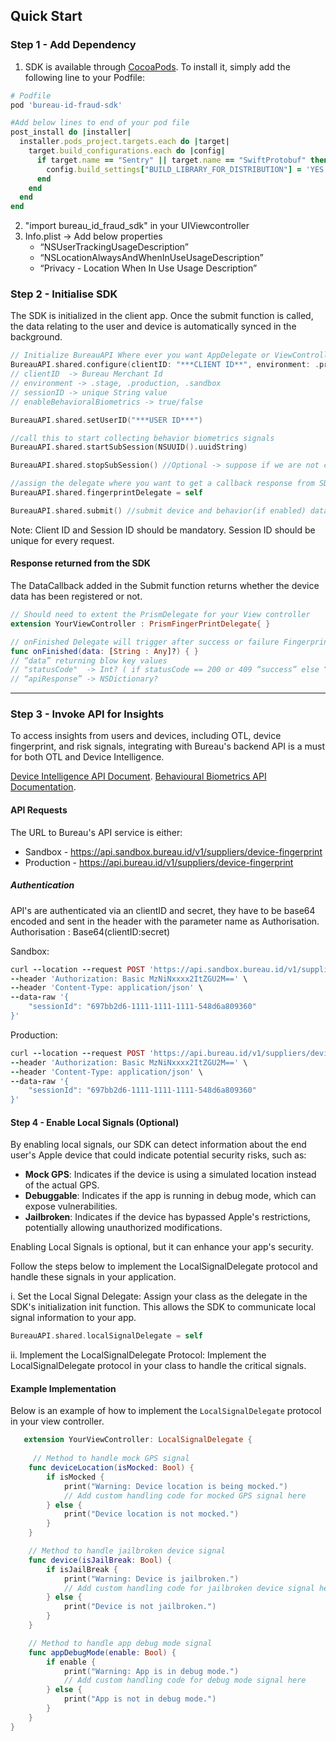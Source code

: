 ## Quick Start

### Step 1 - Add Dependency

1. SDK is available through [CocoaPods](https://cocoapods.org/pods/bureau-id-fraud-sdk). To install it, simply add the following line to your Podfile:

```ruby
# Podfile
pod 'bureau-id-fraud-sdk'

#Add below lines to end of your pod file
post_install do |installer|
  installer.pods_project.targets.each do |target|
    target.build_configurations.each do |config|
      if target.name == "Sentry" || target.name == "SwiftProtobuf" then
        config.build_settings["BUILD_LIBRARY_FOR_DISTRIBUTION"] = 'YES'
      end
    end
  end
end

```

2. "import bureau_id_fraud_sdk" in your UIViewcontroller
3. Info.plist -> Add below properties
   - “NSUserTrackingUsageDescription”
   - “NSLocationAlwaysAndWhenInUseUsageDescription”
   - “Privacy - Location When In Use Usage Description”

### Step 2 - Initialise SDK

The SDK is initialized in the client app. Once the submit function is called, the data relating to the user and device is automatically synced in the background.

```swift
// Initialize BureauAPI Where ever you want AppDelegate or ViewController
BureauAPI.shared.configure(clientID: "***CLIENT ID**", environment: .production, sessionID: "*** SESSION ID ***", enableBehavioralBiometrics: true)
// clientID  -> Bureau Merchant Id
// environment -> .stage, .production, .sandbox
// sessionID -> unique String value
// enableBehavioralBiometrics -> true/false

BureauAPI.shared.setUserID("***USER ID***")

//call this to start collecting behavior biometrics signals
BureauAPI.shared.startSubSession(NSUUID().uuidString)

BureauAPI.shared.stopSubSession() //Optional -> suppose if we are not call this function. it will call automatically when BureauAPI.shared.submit() 

//assign the delegate where you want to get a callback response from SDK
BureauAPI.shared.fingerprintDelegate = self

BureauAPI.shared.submit() //submit device and behavior(if enabled) data to Bureau's backend using the submit function
```
Note: Client ID and Session ID should be mandatory. Session ID should be unique for every request.

#### Response returned from the SDK

The DataCallback added in the Submit function returns whether the device data has been registered or not.

```swift
// Should need to extent the PrismDelegate for your View controller
extension YourViewController : PrismFingerPrintDelegate{ }

// onFinished Delegate will trigger after success or failure Fingerprint SDK completion 
func onFinished(data: [String : Any]?) { }
// “data” returning blow key values
// "statusCode"  -> Int? ( if statusCode == 200 or 409 “success” else “failure” ) 
// “apiResponse” -> NSDictionary?
```
***
### Step 3 - Invoke API for Insights

To access insights from users and devices, including OTL, device fingerprint, and risk signals, integrating with Bureau's backend API is a must for both OTL and Device Intelligence. 

[Device Intelligence API Document](https://docs.bureau.id/reference/device_intelligence).
[Behavioural Biometrics API Documentation](https://docs.bureau.id/reference/behavioural_biometrics).

#### API Requests

The URL to Bureau's API service is either:

- Sandbox - <https://api.sandbox.bureau.id/v1/suppliers/device-fingerprint>
- Production - <https://api.bureau.id/v1/suppliers/device-fingerprint>

##### Authentication
API's are authenticated via an clientID and secret, they have to be base64 encoded and sent in the header with the parameter name as Authorisation.
Authorisation : Base64(clientID:secret)

Sandbox:
```ruby
curl --location --request POST 'https://api.sandbox.bureau.id/v1/suppliers/device-fingerprint' \
--header 'Authorization: Basic MzNiNxxxx2ItZGU2M==' \
--header 'Content-Type: application/json' \
--data-raw '{
    "sessionId": "697bb2d6-1111-1111-1111-548d6a809360"
}'
```

Production:
```ruby
curl --location --request POST 'https://api.bureau.id/v1/suppliers/device-fingerprint' \
--header 'Authorization: Basic MzNiNxxxx2ItZGU2M==' \
--header 'Content-Type: application/json' \
--data-raw '{
    "sessionId": "697bb2d6-1111-1111-1111-548d6a809360"
}'
```
#### Step 4 - Enable Local Signals (Optional)

By enabling local signals, our SDK can detect information about the end user's Apple device that could indicate potential security risks, such as:

- **Mock GPS**: Indicates if the device is using a simulated location instead of the actual GPS.
- **Debuggable**: Indicates if the app is running in debug mode, which can expose vulnerabilities.
- **Jailbroken**: Indicates if the device has bypassed Apple's restrictions, potentially allowing unauthorized modifications.

Enabling Local Signals is optional, but it can enhance your app's security.

Follow the steps below to implement the LocalSignalDelegate protocol and handle these signals in your application.

i. Set the Local Signal Delegate: Assign your class as the delegate in the SDK's initialization init function. This allows the SDK to communicate local signal information to your app.

```swift
BureauAPI.shared.localSignalDelegate = self
```

ii. Implement the LocalSignalDelegate Protocol: Implement the LocalSignalDelegate protocol in your class to handle the critical signals.

#### Example Implementation

Below is an example of how to implement the ```LocalSignalDelegate``` protocol in your view controller.

```swift
   extension YourViewController: LocalSignalDelegate {
    
     // Method to handle mock GPS signal
    func deviceLocation(isMocked: Bool) {
        if isMocked {
            print("Warning: Device location is being mocked.")
            // Add custom handling code for mocked GPS signal here
        } else {
            print("Device location is not mocked.")
        }
    }

    // Method to handle jailbroken device signal
    func device(isJailBreak: Bool) {
        if isJailBreak {
            print("Warning: Device is jailbroken.")
            // Add custom handling code for jailbroken device signal here
        } else {
            print("Device is not jailbroken.")
        }
    }

    // Method to handle app debug mode signal
    func appDebugMode(enable: Bool) {
        if enable {
            print("Warning: App is in debug mode.")
            // Add custom handling code for debug mode signal here
        } else {
            print("App is not in debug mode.")
        }
    }
}
```
